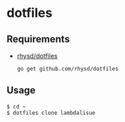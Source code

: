 # dotfiles

## Requirements

-   [rhysd/dotfiles](https://github.com/rhysd/dotfiles)
    
    `go get github.com/rhysd/dotfiles`

## Usage

```
$ cd ~
$ dotfiles clone lambdalisue
```
